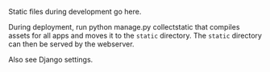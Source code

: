 Static files during development go here.

During deployment, run python manage.py collectstatic that compiles assets for all apps and moves it to the `static` directory. The `static` directory can then be served by the webserver.

Also see Django settings.
